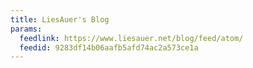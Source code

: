 ```yaml
---
title: LiesAuer's Blog
params:
  feedlink: https://www.liesauer.net/blog/feed/atom/
  feedid: 9283df14b06aafb5afd74ac2a573ce1a
---
```

